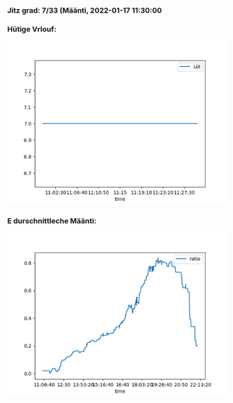 ### Jitz grad: 7/33 (Määnti, 2022-01-17 11:30:00

### Hütige Vrlouf:
![Graph](Today.png)

### E durschnittleche Määnti:
![Graph](Määnti.png)
